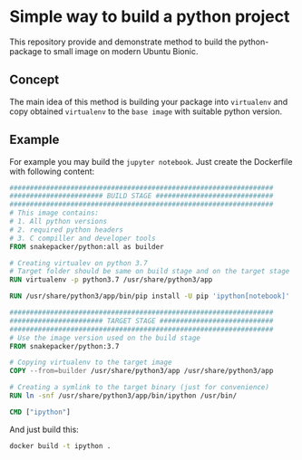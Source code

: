 Simple way to build a python project
====================================

This repository provide and demonstrate method to build the python-package to small image on modern Ubuntu Bionic.

Concept
-------

The main idea of this method is building your package into `virtualenv` and copy obtained `virtualenv` to the `base image` with suitable python version.

Example
-------

For example you may build the `jupyter notebook`. Just create the Dockerfile with following content:

```Dockerfile
#################################################################
####################### BUILD STAGE #############################
#################################################################
# This image contains:
# 1. All python versions
# 2. required python headers
# 3. C compiller and developer tools
FROM snakepacker/python:all as builder

# Creating virtualev on python 3.7
# Target folder should be same on build stage and on the target stage
RUN virtualenv -p python3.7 /usr/share/python3/app

RUN /usr/share/python3/app/bin/pip install -U pip 'ipython[notebook]'

#################################################################
####################### TARGET STAGE ############################
#################################################################
# Use the image version used on the build stage
FROM snakepacker/python:3.7

# Copying virtualenv to the target image
COPY --from=builder /usr/share/python3/app /usr/share/python3/app

# Creating a symlink to the target binary (just for convenience)
RUN ln -snf /usr/share/python3/app/bin/ipython /usr/bin/

CMD ["ipython"]
```

And just build this:
```bash
docker build -t ipython .
```
